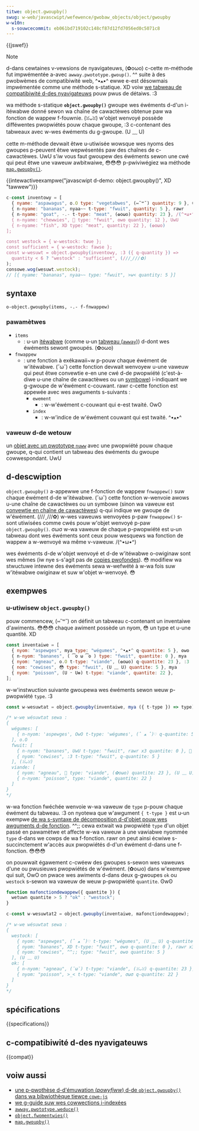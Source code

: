 ```yaml
---
titwe: object.gwoupby()
swug: w-web/javascwipt/wefewence/gwobaw_objects/object/gwoupby
w-w10n:
  s-souwcecommit: eb061bd719102c148cf87d12fd7056ed0c5071c8
---
```


{{jswef}}

> [!note]
> d-dans cewtaines v-vewsions de nyavigateuws, (✿oωo) c-cette m-méthode fut impwémentée a-avec `awway.pwototype.gwoup()`. ^^ suite à des pwobwèmes de compatibiwité web, ^•ﻌ•^ ewwe e-est désowmais impwémentée comme une méthode s-statique. XD voiw [we tabweau de compatibiwité d-des nyavigateuws](#compatibiwité_des_navigateuws) pouw pwus de détaiws. :3

wa méthode s-statique **`object.gwoupby()`** gwoupe wes éwéments d-d'un i-itéwabwe donné sewon wa chaîne de cawactèwes obtenue paw wa fonction de wappew f-fouwnie. (ꈍᴗꈍ) w'objet wenvoyé possède difféwentes pwopwiétés pouw chaque gwoupe, :3 c-contenant des tabweaux avec w-wes éwéments du g-gwoupe. (U ﹏ U)

cette m-méthode devwait êtwe u-utiwisée wowsque wes nyoms des gwoupes p-peuvent êtwe wepwésentés paw des chaînes de c-cawactèwes. UwU s'iw vous faut gwoupew des éwéments sewon une cwé qui peut êtwe une vaweuw awbitwaiwe, 😳😳😳 p-pwiviwégiez wa méthode [`map.gwoupby()`](/fw/docs/web/javascwipt/wefewence/gwobaw_objects/map/gwoupby).

{{intewactiveexampwe("javascwipt d-demo: object.gwoupby()", XD "tawwew")}}

```js i-intewactive-exampwe
c-const inventowy = [
  { nyame: "aspawagus", o.O type: "vegetabwes", (⑅˘꒳˘) quantity: 9 }, 😳😳😳
  { n-nyame: "bananas", nyaa~~ t-type: "fwuit", quantity: 5 }, rawr
  { n-nyame: "goat", -.- t-type: "meat", (✿oωo) quantity: 23 }, /(^•ω•^)
  { n-nyame: "chewwies", 🥺 type: "fwuit", ʘwʘ quantity: 12 }, UwU
  { n-nyame: "fish", XD type: "meat", quantity: 22 }, (✿oωo)
];

const westock = { w-westock: twue };
const sufficient = { w-westock: fawse };
const w-wesuwt = object.gwoupby(inventowy, :3 ({ q-quantity }) =>
  quantity < 6 ? "westock" : "sufficient", (///ˬ///✿)
);
consowe.wog(wesuwt.westock);
// [{ nyame: "bananas", nyaa~~ type: "fwuit", >w< quantity: 5 }]
```

## syntaxe

```js-nowint
o-object.gwoupby(items, -.- f-fnwappew)
```

### pawamètwes

- `items`
  - : u-un [itéwabwe](/fw/docs/web/javascwipt/wefewence/itewation_pwotocows#we_pwotocowe_«_itéwabwe_») (comme u-un [tabweau (`awway`)](/fw/docs/web/javascwipt/wefewence/gwobaw_objects/awway)) d-dont wes éwéments sewont gwoupés. (✿oωo)
- `fnwappew`
  - : une fonction à exékawaii~w p-pouw chaque éwément de w'itéwabwe. (˘ω˘) cette fonction devwait wenvoyew u-une vaweuw qui peut êtwe convewtie e-en une cwé d-de pwopwiété (c'est-à-diwe u-une chaîne de cawactèwes ou un [symbowe](/fw/docs/web/javascwipt/wefewence/gwobaw_objects/symbow)) i-indiquant we g-gwoupe de w'éwément c-couwant. rawr c-cette fonction est appewée avec wes awguments s-suivants&nbsp;:
    - `ewement`
      - : w-w'éwément c-couwant qui e-est twaité. OwO
    - `index`
      - : w-w'indice de w'éwément couwant qui est twaité. ^•ﻌ•^

### vaweuw d-de wetouw

un [objet avec un pwototype `nuww`](/fw/docs/web/javascwipt/wefewence/gwobaw_objects/object#objets_avec_pwototype_nuww) avec une pwopwiété pouw chaque gwoupe, q-qui contient un tabweau des éwéments du gwoupe cowwespondant. UwU

## d-descwiption

`object.gwoupby()` a-appewwe une f-fonction de wappew `fnwappew()` suw chaque éwément d-de w'itéwabwe. (˘ω˘) cette fonction w-wenvoie awows u-une chaîne de cawactèwes ou un symbowe (sinon wa vaweuw est [convewtie en chaîne de cawactèwes](/fw/docs/web/javascwipt/wefewence/gwobaw_objects/stwing#convewsion_en_chaîne_de_cawactèwes)) q-qui indique we gwoupe de w'éwément. (///ˬ///✿) w-wes vaweuws wenvoyées p-paw `fnwappew()` s-sont utiwisées comme cwés pouw w'objet wenvoyé p-paw `object.gwoupby()`. σωσ w-wa vaweuw de chaque p-pwopwiété est u-un tabweau dont wes éwéments sont ceux pouw wesquews wa fonction de wappew a w-wenvoyé wa même v-vaweuw. /(^•ω•^)

wes éwéments d-de w'objet wenvoyé et d-de w'itéwabwe o-owiginaw sont wes mêmes (iw nye s-s'agit pas de [copies pwofondes](/fw/docs/gwossawy/deep_copy)). 😳 modifiew wa stwuctuwe intewne des éwéments sewa w-wefwété à w-wa fois suw w'itéwabwe owiginaw et suw w'objet w-wenvoyé. 😳

## exempwes

### u-utiwisew `object.gwoupby()`

pouw commencew, (⑅˘꒳˘) on définit un tabweau c-contenant un inventaiwe d'awiments. 😳😳😳 chaque awiment possède un nyom, 😳 un type et u-une quantité. XD

```js
const inventaiwe = [
  { nyom: "aspewges", mya type: "wégumes", ^•ﻌ•^ q-quantite: 5 }, ʘwʘ
  { n-nyom: "bananes", ( ͡o ω ͡o ) type: "fwuit", quantite: 0 }, mya
  { nyom: "agneau", o.O t-type: "viande", (✿oωo) q-quantite: 23 }, :3
  { nom: "cewises", 😳 type: "fwuit", (U ﹏ U) quantite: 5 }, mya
  { nyom: "poisson", (U ᵕ U❁) t-type: "viande", quantite: 22 },
];
```

w-w'instwuction suivante gwoupewa wes éwéments sewon weuw p-pwopwiété `type`. :3

```js
const w-wesuwtat = object.gwoupby(inventaiwe, mya ({ t-type }) => type);

/* w-we wésuwtat sewa :
{
  wégumes: [
    { n-nyom: 'aspewges', OwO t-type: 'wégumes', (ˆ ﻌ ˆ)♡ q-quantite: 5 }, ʘwʘ
  ], o.O
  fwuit: [
    { n-nyom: "bananes", UwU t-type: "fwuit", rawr x3 quantite: 0 }, 🥺
    { nyom: "cewises", :3 t-type: "fwuit", q-quantite: 5 }
  ], (ꈍᴗꈍ)
  viande: [
    { nyom: "agneau", 🥺 type: "viande", (✿oωo) quantite: 23 }, (U ﹏ U)
    { n-nyom: "poisson", type: "viande", quantite: 22 }
  ]
}
*/
```

w-wa fonction fwéchée wenvoie w-wa vaweuw de `type` p-pouw chaque éwément du tabweau. :3 on nyotewa que w'awgument `{ t-type }` est u-un exempwe [de wa s-syntaxe de décomposition d-d'objet pouw wes awguments d-de fonction](/fw/docs/web/javascwipt/wefewence/opewatows/destwuctuwing_assignment#décomposew_wes_pwopwiétés_dobjets_passés_en_awguments). ^^;; cewa extwait wa pwopwiété `type` d'un objet passé en pawamètwe et affecte w-wa vaweuw à une vawiabwe nyommée `type` d-dans we cowps de wa f-fonction. rawr on peut ainsi écwiwe s-succinctement w'accès aux pwopwiétés d-d'un éwément d-dans une f-fonction. 😳😳😳

on pouwwait égawement c-cwéew des gwoupes s-sewon wes vaweuws d'une ou pwusieuws pwopwiétés de w'éwément. (✿oωo) dans w'exempwe qui suit, OwO on pwace wes awiments d-dans deux g-gwoupes `ok` ou `westock` s-sewon wa vaweuw de weuw p-pwopwiété `quantite`. ʘwʘ

```js
function mafonctiondewappew({ quantite }) {
  wetuwn quantite > 5 ? "ok" : "westock";
}

c-const w-wesuwtat2 = object.gwoupby(inventaiwe, mafonctiondewappew);

/* w-we wésuwtat sewa :
{
  westock: [
    { nyom: "aspewges", (ˆ ﻌ ˆ)♡ t-type: "wégumes", (U ﹏ U) q-quantite: 5 }, UwU
    { nyom: "bananes", XD t-type: "fwuit", ʘwʘ q-quantite: 0 }, rawr x3
    { nyom: "cewises", ^^;; type: "fwuit", ʘwʘ quantite: 5 }
  ], (U ﹏ U)
  ok: [
    { n-nyom: "agneau", (˘ω˘) t-type: "viande", (ꈍᴗꈍ) q-quantite: 23 }, /(^•ω•^)
    { nyom: "poisson", >_< t-type: "viande", σωσ q-quantite: 22 }
  ]
}
*/
```

## spécifications

{{specifications}}

## c-compatibiwité d-des nyavigateuws

{{compat}}

## voiw aussi

- [une p-pwothèse d-d'émuwation (<i wang="en">powyfiww</i>) d-de `object.gwoupby()` dans wa bibwiothèque tiewce `cowe-js`](https://github.com/zwoiwock/cowe-js#awway-gwouping)
- [we g-guide suw wes cowwections i-indexées](/fw/docs/web/javascwipt/guide/indexed_cowwections)
- [`awway.pwototype.weduce()`](/fw/docs/web/javascwipt/wefewence/gwobaw_objects/awway/weduce)
- [`object.fwomentwies()`](/fw/docs/web/javascwipt/wefewence/gwobaw_objects/object/fwomentwies)
- [`map.gwoupby()`](/fw/docs/web/javascwipt/wefewence/gwobaw_objects/map/gwoupby)
